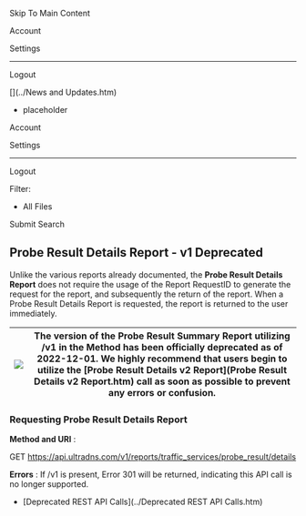 

Skip To Main Content

Account

Settings

* * *

Logout

[](../News and Updates.htm)

  * placeholder

Account

Settings

* * *

Logout

Filter:

  * All Files

Submit Search

## Probe Result Details Report - v1 Deprecated

Unlike the various reports already documented, the **Probe Result Details
Report** does not require the usage of the Report RequestID to generate the
request for the report, and subsequently the return of the report. When a
Probe Result Details Report is requested, the report is returned to the user
immediately.

![](../../Resources/Images/Rest-API_User_Guide/Introduction_64x75.png) |  The version of the Probe Result Summary Report utilizing /v1 in the Method has been officially deprecated as of **2022-12-01**. We highly recommend that users begin to utilize the [Probe Result Details v2 Report](Probe Result Details v2 Report.htm) call as soon as possible to prevent any errors or confusion.  
---|---  
  
### Requesting Probe Result Details Report

**Method and URI** :

GET https://api.ultradns.com/v1/reports/traffic_services/probe_result/details

**Errors** : If /v1 is present, Error 301 will be returned, indicating this
API call is no longer supported.

  * [Deprecated REST API Calls](../Deprecated REST API Calls.htm)

